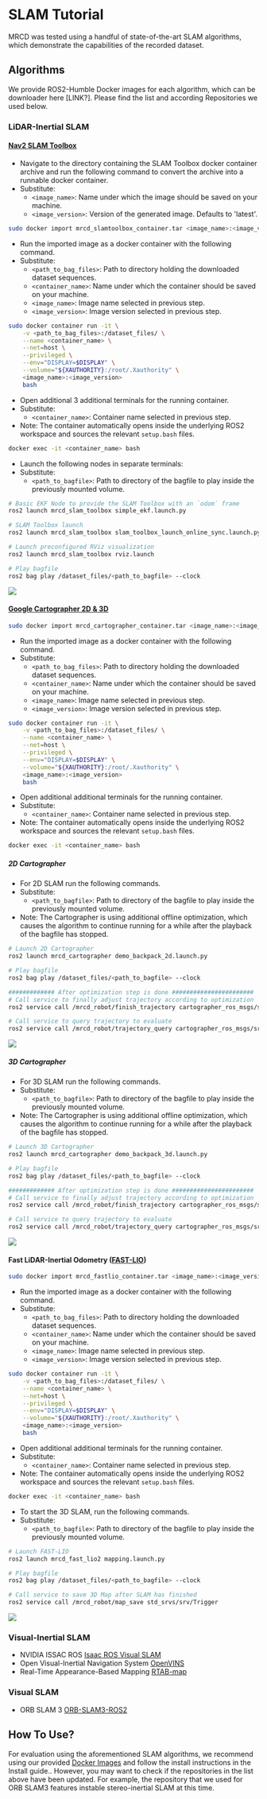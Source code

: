 # SLAM Tutorial
MRCD was tested using a handful of state-of-the-art SLAM algorithms, which demonstrate the capabilities of the recorded dataset.

## Algorithms
We provide ROS2-Humble Docker images for each algorithm, which can be downloader here [LINK?]. Please find the list and according Repositories we used below.

### LiDAR-Inertial SLAM

#### [Nav2 SLAM Toolbox](https://github.com/SteveMacenski/slam_toolbox)

* Navigate to the directory containing the SLAM Toolbox docker container archive and run the following command to convert the archive into a runnable docker container. 
* Substitute:
    * `<image_name>`: Name under which the image should be saved on your machine.
    * `<image_version>`: Version of the generated image. Defaults to 'latest'.

```bash
sudo docker import mrcd_slamtoolbox_container.tar <image_name>:<image_version>
```

* Run the imported image as a docker container with the following command. 
* Substitute:
    * `<path_to_bag_files>`: Path to directory holding the downloaded dataset sequences.
    * `<container_name>`: Name under which the container should be saved on your machine.
    * `<image_name>`: Image name selected in previous step.
    * `<image_version>`: Image version selected in previous step.

```bash
sudo docker container run -it \
    -v <path_to_bag_files>:/dataset_files/ \
    --name <container_name> \
    --net=host \
    --privileged \
    --env="DISPLAY=$DISPLAY" \
    --volume="${XAUTHORITY}:/root/.Xauthority" \
    <image_name>:<image_version>
    bash
```

* Open additional 3 additional terminals for the running container.
* Substitute:
    * `<container_name>`: Container name selected in previous step.
* Note: The container automatically opens inside the underlying ROS2 workspace and sources the relevant `setup.bash` files.

```bash
docker exec -it <container_name> bash
```

* Launch the following nodes in separate terminals:
* Substitute:
    * `<path_to_bagfile>`: Path to directory of the bagfile to play inside the previously mounted volume.

```bash
# Basic EKF Node to provide the SLAM Toolbox with an `odom` frame 
ros2 launch mrcd_slam_toolbox simple_ekf.launch.py 

# SLAM Toolbox launch
ros2 launch mrcd_slam_toolbox slam_toolbox_launch_online_sync.launch.py

# Launch preconfigured RViz visualization
ros2 launch mrcd_slam_toolbox rviz.launch

# Play bagfile
ros2 bag play /dataset_files/<path_to_bagfile> --clock
```

![](img/ST_RViz.png)<br>

#### [Google Cartographer 2D & 3D](https://github.com/cartographer-project/cartographer)

```bash
sudo docker import mrcd_cartographer_container.tar <image_name>:<image_version>
```

* Run the imported image as a docker container with the following command. 
* Substitute:
    * `<path_to_bag_files>`: Path to directory holding the downloaded dataset sequences.
    * `<container_name>`: Name under which the container should be saved on your machine.
    * `<image_name>`: Image name selected in previous step.
    * `<image_version>`: Image version selected in previous step.

```bash
sudo docker container run -it \
    -v <path_to_bag_files>:/dataset_files/ \
    --name <container_name> \
    --net=host \
    --privileged \
    --env="DISPLAY=$DISPLAY" \
    --volume="${XAUTHORITY}:/root/.Xauthority" \
    <image_name>:<image_version>
    bash
```

* Open additional additional terminals for the running container.
* Substitute:
    * `<container_name>`: Container name selected in previous step.
* Note: The container automatically opens inside the underlying ROS2 workspace and sources the relevant `setup.bash` files.

```bash
docker exec -it <container_name> bash
```

##### 2D Cartographer 
* For 2D SLAM run the following commands.
* Substitute:
    * `<path_to_bagfile>`: Path to directory of the bagfile to play inside the previously mounted volume.
* Note: The Cartographer is using additional offline optimization, which causes the algorithm to continue running for a while after the playback of the bagfile has stopped.

```bash
# Launch 2D Cartographer
ros2 launch mrcd_cartographer demo_backpack_2d.launch.py

# Play bagfile
ros2 bag play /dataset_files/<path_to_bagfile> --clock

############# After optimization step is done #######################
# Call service to finally adjust trajectory according to optimization
ros2 service call /mrcd_robot/finish_trajectory cartographer_ros_msgs/srv/FinishTrajectory

# Call service to query trajectory to evaluate
ros2 service call /mrcd_robot/trajectory_query cartographer_ros_msgs/srv/TrajectoryQuery
```

![](img/GC2D_RViz.png)<br>


##### 3D Cartographer 

* For 3D SLAM run the following commands.
* Substitute:
    * `<path_to_bagfile>`: Path to directory of the bagfile to play inside the previously mounted volume.
* Note: The Cartographer is using additional offline optimization, which causes the algorithm to continue running for a while after the playback of the bagfile has stopped.

```bash
# Launch 3D Cartographer
ros2 launch mrcd_cartographer demo_backpack_3d.launch.py

# Play bagfile
ros2 bag play /dataset_files/<path_to_bagfile> --clock

############# After optimization step is done #######################
# Call service to finally adjust trajectory according to optimization
ros2 service call /mrcd_robot/finish_trajectory cartographer_ros_msgs/srv/FinishTrajectory

# Call service to query trajectory to evaluate
ros2 service call /mrcd_robot/trajectory_query cartographer_ros_msgs/srv/TrajectoryQuery
```

![](img/GC3D_RViz.png)<br>

#### Fast LiDAR-Inertial Odometry ([FAST-LIO](https://github.com/hku-mars/FAST_LIO.git))

```bash
sudo docker import mrcd_fastlio_container.tar <image_name>:<image_version>
```

* Run the imported image as a docker container with the following command. 
* Substitute:
    * `<path_to_bag_files>`: Path to directory holding the downloaded dataset sequences.
    * `<container_name>`: Name under which the container should be saved on your machine.
    * `<image_name>`: Image name selected in previous step.
    * `<image_version>`: Image version selected in previous step.

```bash
sudo docker container run -it \
    -v <path_to_bag_files>:/dataset_files/ \
    --name <container_name> \
    --net=host \
    --privileged \
    --env="DISPLAY=$DISPLAY" \
    --volume="${XAUTHORITY}:/root/.Xauthority" \
    <image_name>:<image_version>
    bash
```

* Open additional additional terminals for the running container.
* Substitute:
    * `<container_name>`: Container name selected in previous step.
* Note: The container automatically opens inside the underlying ROS2 workspace and sources the relevant `setup.bash` files.

```bash
docker exec -it <container_name> bash
```

* To start the 3D SLAM, run the following commands.
* Substitute:
    * `<path_to_bagfile>`: Path to directory of the bagfile to play inside the previously mounted volume.

```bash
# Launch FAST-LIO
ros2 launch mrcd_fast_lio2 mapping.launch.py

# Play bagfile
ros2 bag play /dataset_files/<path_to_bagfile> --clock

# Call service to save 3D Map after SLAM has finished
ros2 service call /mrcd_robot/map_save std_srvs/srv/Trigger
```

![](img/FL_RViz.png)<br>

### Visual-Inertial SLAM
* NVIDIA ISSAC ROS [Isaac ROS Visual SLAM](https://github.com/NVIDIA-ISAAC-ROS/isaac_ros_visual_slam)
* Open Visual-Inertial Navigation System [OpenVINS](https://github.com/rpng/open_vins/tree/master)
* Real-Time Appearance-Based Mapping [RTAB-map](https://github.com/introlab/rtabmap_ros)

### Visual SLAM
* ORB SLAM 3 [ORB-SLAM3-ROS2](https://github.com/jnskkmhr/orbslam3)

## How To Use?
For evaluation using the aforementioned SLAM algorithms, we recommend using our provided [Docker Images](link) and follow the install instructions in the Install guide.. However, you may want to check if the repositories in the list above have been updated. For example, the repository that we used for ORB SLAM3 features instable stereo-inertial SLAM at this time.
